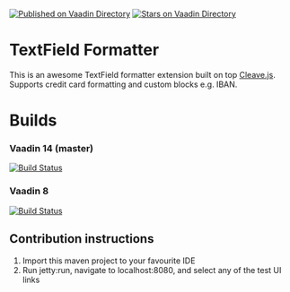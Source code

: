 [![Published on Vaadin  Directory](https://img.shields.io/badge/Vaadin%20Directory-published-00b4f0.svg)](https://vaadin.com/directory/component/textfield-formatter)
[![Stars on Vaadin Directory](https://img.shields.io/vaadin-directory/star/textfield-formatter.svg)](https://vaadin.com/directory/component/textfield-formatter)

# TextField Formatter

This is an awesome TextField formatter extension built on top [Cleave.js](https://nosir.github.io/cleave.js/).
Supports credit card formatting and custom blocks e.g. IBAN. 

# Builds
### Vaadin 14 (master)
[![Build Status](https://travis-ci.org/johannesh2/textfieldformatter.svg?branch=master)](https://travis-ci.org/johannesh2/textfieldformatter)

### Vaadin 8
[![Build Status](https://travis-ci.org/johannesh2/textfieldformatter.svg?branch=vaadin8)](https://travis-ci.org/johannesh2/textfieldformatter)

## Contribution instructions 

1. Import this maven project to your favourite IDE
2. Run jetty:run, navigate to localhost:8080, and select any of the test UI links
